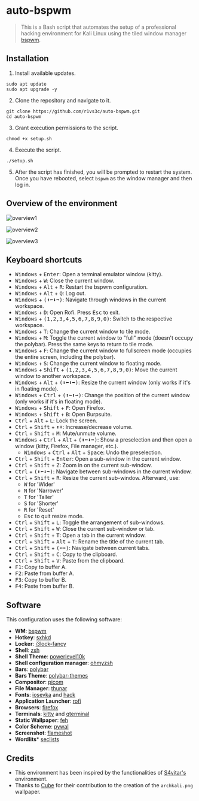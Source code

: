 # auto-bspwm
> This is a Bash script that automates the setup of a professional hacking environment for Kali Linux using the tiled window manager [bspwm](https://github.com/baskerville/bspwm).

## Installation
1. Install available updates.

```shell
sudo apt update
sudo apt upgrade -y
```

2. Clone the repository and navigate to it.

```shell
git clone https://github.com/r1vs3c/auto-bspwm.git
cd auto-bspwm
```

3. Grant execution permissions to the script.

```shell
chmod +x setup.sh
```

4. Execute the script.

```shell
./setup.sh
```

5. After the script has finished, you will be prompted to restart the system. Once you have rebooted, select `bspwm` as the window manager and then log in.

## Overview of the environment
![overview1](/assets/overview1.png "overview1")

![overview2](/assets/overview2.png "overview2")

![overview3](/assets/overview3.png "overview3")


## Keyboard shortcuts
- <kbd>Windows</kbd> + <kbd>Enter</kbd>: Open a terminal emulator window (kitty).
- <kbd>Windows</kbd> + <kbd>W</kbd>: Close the current window.
- <kbd>Windows</kbd> + <kbd>Alt</kbd> + <kbd>R</kbd>: Restart the bspwm configuration.
- <kbd>Windows</kbd> + <kbd>Alt</kbd> + <kbd>Q</kbd>: Log out.
- <kbd>Windows</kbd> + <kbd>(⬆⬅⬇➡)</kbd>: Navigate through windows in the current workspace.
- <kbd>Windows</kbd> + <kbd>D</kbd>: Open Rofi. Press <kbd>Esc</kbd> to exit.
- <kbd>Windows</kbd> + <kbd>(1,2,3,4,5,6,7,8,9,0)</kbd>: Switch to the respective workspace.
- <kbd>Windows</kbd> + <kbd>T</kbd>: Change the current window to tile mode.
- <kbd>Windows</kbd> + <kbd>M</kbd>: Toggle the current window to "full" mode (doesn't occupy the polybar). Press the same keys to return to tile mode.
- <kbd>Windows</kbd> + <kbd>F</kbd>: Change the current window to fullscreen mode (occupies the entire screen, including the polybar).
- <kbd>Windows</kbd> + <kbd>S</kbd>: Change the current window to floating mode.
- <kbd>Windows</kbd> + <kbd>Shift</kbd> + <kbd>(1,2,3,4,5,6,7,8,9,0)</kbd>: Move the current window to another workspace.
- <kbd>Windows</kbd> + <kbd>Alt</kbd> + <kbd>(⬆⬅⬇➡)</kbd>: Resize the current window (only works if it's in floating mode).
- <kbd>Windows</kbd> + <kbd>Ctrl</kbd> + <kbd>(⬆⬅⬆➡)</kbd>: Change the position of the current window (only works if it's in floating mode).
- <kbd>Windows</kbd> + <kbd>Shift</kbd> + <kbd>F</kbd>: Open Firefox.
- <kbd>Windows</kbd> + <kbd>Shift</kbd> + <kbd>B</kbd>: Open Burpsuite.
- <kbd>Ctrl</kbd> + <kbd>Alt</kbd> + <kbd>L</kbd>: Lock the screen.
- <kbd>Ctrl</kbd> + <kbd>Shift</kbd> + <kbd>⬆⬇</kbd>: Increase/decrease volume.
- <kbd>Ctrl</kbd> + <kbd>Shift</kbd> + <kbd>M</kbd>: Mute/unmute volume.
- <kbd>Windows</kbd> + <kbd>Ctrl</kbd> + <kbd>Alt</kbd> + <kbd>(⬆⬅⬇➡)</kbd>: Show a preselection and then open a window (kitty, Firefox, File manager, etc.). 
   - <kbd>Windows</kbd> + <kbd>Ctrl</kbd> + <kbd>Alt</kbd> + <kbd>Space</kbd>: Undo the preselection.
- <kbd>Ctrl</kbd> + <kbd>Shift</kbd> + <kbd>Enter</kbd>: Open a sub-window in the current window.
- <kbd>Ctrl</kbd> + <kbd>Shift</kbd> + <kbd>Z</kbd>: Zoom in on the current sub-window.
- <kbd>Ctrl</kbd> + <kbd>(⬆⬅⬇➡)</kbd>: Navigate between sub-windows in the current window.
- <kbd>Ctrl</kbd> + <kbd>Shift</kbd> + <kbd>R</kbd>: Resize the current sub-window. Afterward, use:
   - <kbd>W</kbd> for 'Wider'
   - <kbd>N</kbd> for 'Narrower'
   - <kbd>T</kbd> for 'Taller'
   - <kbd>S</kbd> for 'Shorter'
   - <kbd>R</kbd> for 'Reset'
   - <kbd>Esc</kbd> to quit resize mode.
- <kbd>Ctrl</kbd> + <kbd>Shift</kbd> + <kbd>L</kbd>: Toggle the arrangement of sub-windows.
- <kbd>Ctrl</kbd> + <kbd>Shift</kbd> + <kbd>W</kbd>: Close the current sub-window or tab.
- <kbd>Ctrl</kbd> + <kbd>Shift</kbd> + <kbd>T</kbd>: Open a tab in the current window.
- <kbd>Ctrl</kbd> + <kbd>Shift</kbd> + <kbd>Alt</kbd> + <kbd>T</kbd>: Rename the title of the current tab.
- <kbd>Ctrl</kbd> + <kbd>Shift</kbd> + <kbd>(⬅➡)</kbd>: Navigate between current tabs.
- <kbd>Ctrl</kbd> + <kbd>Shift</kbd> + <kbd>C</kbd>: Copy to the clipboard.
- <kbd>Ctrl</kbd> + <kbd>Shift</kbd> + <kbd>V</kbd>: Paste from the clipboard.
- <kbd>F1</kbd>: Copy to buffer A.
- <kbd>F2</kbd>: Paste from buffer A.
- <kbd>F3</kbd>: Copy to buffer B.
- <kbd>F4</kbd>: Paste from buffer B.

## Software
This configuration uses the following software:
- **WM**: [bspwm](https://github.com/baskerville/bspwm)
- **Hotkey**: [sxhkd](https://github.com/baskerville/sxhkd)
- **Locker**: [i3lock-fancy](https://github.com/meskarune/i3lock-fancy)
- **Shell**: [zsh](https://www.zsh.org/)
- **Shell Theme**: [powerlevel10k](https://github.com/romkatv/powerlevel10k)
- **Shell configuration manager**: [ohmyzsh](https://github.com/ohmyzsh/ohmyzsh)
- **Bars**: [polybar](https://github.com/polybar/polybar)
- **Bars Theme**: [polybar-themes](https://github.com/adi1090x/polybar-themes)
- **Compositor**: [picom](https://github.com/yshui/picom)
- **File Manager**: [thunar](https://docs.xfce.org/xfce/thunar/start)
- **Fonts**: [iosevka](https://github.com/ryanoasis/nerd-fonts/tree/master/patched-fonts/Iosevka) and [hack](https://github.com/ryanoasis/nerd-fonts/tree/master/patched-fonts/Hack)
- **Application Launcher**: [rofi](https://github.com/davatorium/rofi)
- **Browsers**: [firefox](https://www.mozilla.org/en-US/firefox/new/)
- **Terminals**: [kitty](https://sw.kovidgoyal.net/kitty/) and [qterminal](https://github.com/lxqt/qterminal)
- **Static Wallpaper**: [feh](https://github.com/derf/feh)
- **Color Scheme**: [pywal](https://github.com/dylanaraps/pywal)
- **Screenshot**: [flameshot](https://flameshot.org/)
- **Wordlits*** [seclists](https://github.com/danielmiessler/SecLists)

## Credits
- This environment has been inspired by the functionalities of [S4vitar's](https://github.com/s4vitar) environment.
- Thanks to [Cube](https://github.com/ZLCube) for their contribution to the creation of the `archkali.png` wallpaper.
